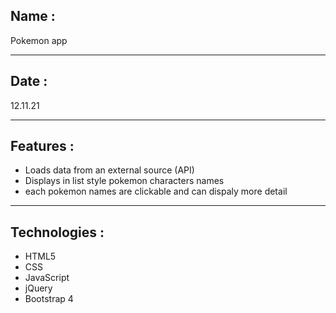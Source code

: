 ## Name :

Pokemon app

---

## Date :

12.11.21

---

## Features :

- Loads data from an external source (API)
- Displays in list style pokemon characters names
- each pokemon names are clickable and can dispaly more detail

---

## Technologies :

- HTML5
- CSS
- JavaScript
- jQuery
- Bootstrap 4
